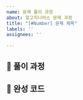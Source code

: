 ```yaml
---
name: 문제 풀이 과정
about: 알고지니어스 문제 과정
title: "[#Number] 문제 제목"
labels: ''
assignees: ''

---
```

## 🧐 풀이 과정


## 🤗 완성 코드

